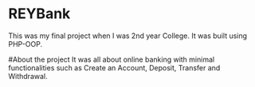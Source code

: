 # REYBank

This was my final project when I was 2nd year College. It was built using PHP-OOP.

#About the project
It was all about online banking with minimal functionalities such as Create an Account, Deposit, Transfer and Withdrawal.

